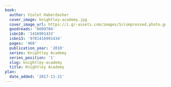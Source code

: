```yaml
---
book:
  author: Violet Haberdasher
  cover_image: knightley-academy.jpg
  cover_image_url: https://i.gr-assets.com/images/S/compressed.photo.goodreads.com/books/1347555678l/6609704.jpg
  goodreads: '6609704'
  isbn10: '1416991433'
  isbn13: '9781416991434'
  pages: '468'
  publication_year: '2010'
  series: Knightley Academy
  series_position: '1'
  slug: knightley-academy
  title: Knightley Academy
plan:
  date_added: '2017-11-21'
---
```

